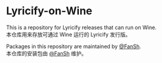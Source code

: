 # Lyricify-on-Wine
This is a repository for Lyricify releases that can run on Wine.  
本仓库用来存放可通过 Wine 运行的 Lyricify 发行版。  

Packages in this repository are maintained by [@FanSh](https://github.com/fred913).  
本仓库的安装包由 [@FanSh](https://github.com/fred913) 维护。  
